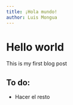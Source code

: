 ```yaml
---
title: ¡Hola mundo!
author: Luis Mongua
---
```

# Hello world

This is my first blog post

## To do:

* Hacer el resto